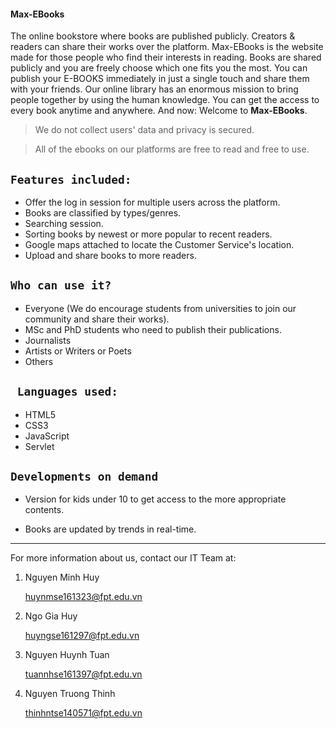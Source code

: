#### Max-EBooks
The online bookstore where books are published publicly. Creators &amp; readers can share their works over the platform.
Max-EBooks is the website made for those people who find their interests in reading. Books are shared publicly and you are freely choose which one fits you the most. You can publish your E-BOOKS immediately in just a single touch and share them with your friends. Our online library has an enormous mission to bring people together by using the human knowledge. You can get the access to every book anytime and anywhere. And now: Welcome to **Max-EBooks**.

 >We do not collect users' data and privacy is secured. 
 
 >All of the ebooks on our platforms are free to read and free to use.

 `Features included:`
--------------------------------
 * Offer the log in session for multiple users across the platform.
 * Books are classified by types/genres.
 * Searching session.
 * Sorting books by newest or more popular to recent readers.
 * Google maps attached to locate the Customer Service's location.
 * Upload and share books to more readers.
 
 
 `Who can use it?`
 --------------------------------
 * Everyone (We do encourage students from universities to join our community and share their works).
 * MSc and PhD students who need to publish their publications.
 * Journalists 
 * Artists or Writers or Poets
 * Others

 ` Languages used:`
 --------------------------------
* HTML5
* CSS3
* JavaScript
* Servlet

`Developments on demand`
--------------------------------

* Version for kids under 10 to get access to the more appropriate contents.


* Books are updated by trends in real-time.

*********************************
For more information about us, contact our IT Team at:
1. Nguyen Minh Huy

    huynmse161323@fpt.edu.vn
    
2. Ngo Gia Huy
        
    huyngse161297@fpt.edu.vn
    
3. Nguyen Huynh Tuan
 
    tuannhse161397@fpt.edu.vn
    
4. Nguyen Truong Thinh

    thinhntse140571@fpt.edu.vn
